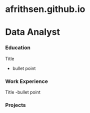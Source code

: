 # afrithsen.github.io

# Data Analyst

### Education
Title
- bullet point

### Work Experience
Title
-bullet point

### Projects
